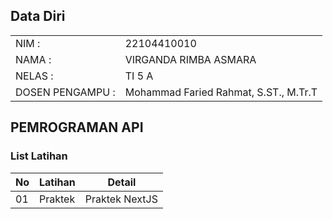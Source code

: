 ## Data Diri

|  |  |
|---|---|
| NIM : | 22104410010 |
| NAMA : | VIRGANDA RIMBA ASMARA |
| NELAS : | TI 5 A |
| DOSEN PENGAMPU : | Mohammad Faried Rahmat, S.ST., M.Tr.T |

## PEMROGRAMAN API

### List Latihan

| No | Latihan | Detail |
|---|---|---|
| 01 | Praktek | Praktek NextJS |
